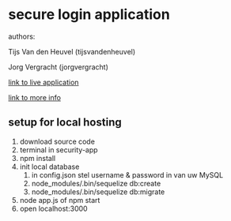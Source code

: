 # secure login application

authors:

Tijs Van den Heuvel (tijsvandenheuvel)

Jorg Vergracht  (jorgvergracht)

[link to live application](https://jorg-tijs-taak.herokuapp.com)

[link to more info](team_3.md)

## setup for local hosting

1. download source code
2. terminal in security-app
3. npm install 
4. init local database
   1. in config.json stel username & password in van uw MySQL 
   2. node_modules/.bin/sequelize db:create
   3. node_modules/.bin/sequelize db:migrate
5. node app.js  of  npm start
6. open localhost:3000